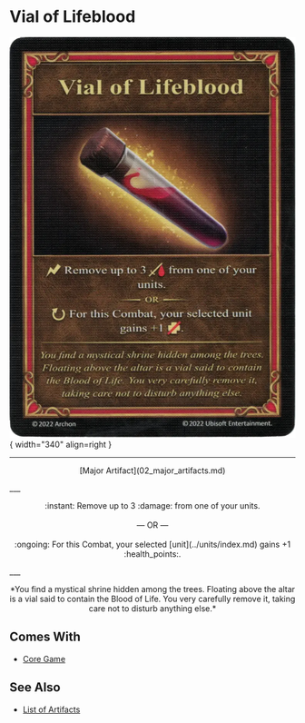 # Vial of Lifeblood

![Vial of Lifeblood](../assets/artifacts_major-vial_of_lifeblood.webp){ width="340" align=right }
___
<p style="text-align: center;" markdown>[Major Artifact](02_major_artifacts.md)</p>
___
<p style="text-align: center;" markdown>:instant: Remove up to 3 :damage: from one of your units.<br><br>— OR —<br><br> :ongoing: For this Combat, your selected [unit](../units/index.md) gains +1 :health_points:.</p>
___
<p style="text-align: center;" markdown>*You find a mystical shrine hidden among the trees. Floating above the altar is a vial said to contain the Blood of Life. You very carefully remove it, taking care not to disturb anything else.*</p>


## Comes With

- [Core Game](../content/core_game.md)


## See Also


- [List of Artifacts](index.md)

